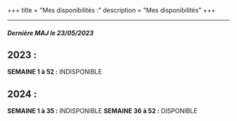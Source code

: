 +++
title = "Mes disponibilités :"
description = "Mes disponibilités"
+++
***
##### *Dernière MAJ le 23/05/2023*

## **2023 :**

**SEMAINE 1 à 52 :** INDISPONIBLE

## **2024 :**

**SEMAINE 1 à 35 :** INDISPONIBLE
**SEMAINE 36 à 52 :** DISPONIBLE